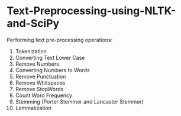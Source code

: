 # Text-Preprocessing-using-NLTK-and-SciPy
Performing text pre-processing operations:
1. Tokenization
2. Converting Text Lower Case
3. Remove Numbers
4. Converting Numbers to Words
5. Remove Punctuation 
6. Remove Whitspaces
7. Remove StopWords
8. Count Word Frequency
9. Stemming (Porter Stemmer and Lancaster Stemmer)
10. Lemmatization
